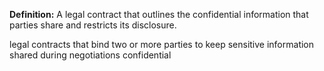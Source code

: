 **Definition:**
 A legal contract that outlines the confidential information that parties share and restricts its disclosure.

legal contracts that bind two or more parties to keep sensitive information shared during negotiations confidential
